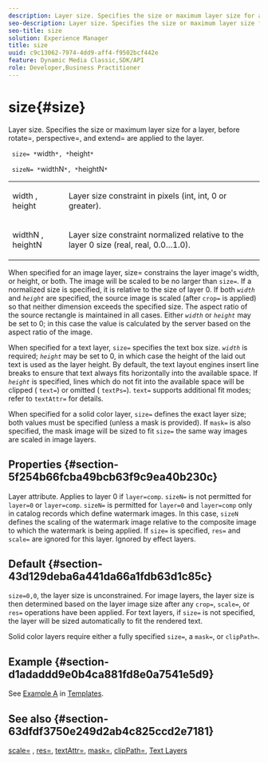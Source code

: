 ```yaml
---
description: Layer size. Specifies the size or maximum layer size for a layer, before rotate=, perspective=, and extend= are applied to the layer.
seo-description: Layer size. Specifies the size or maximum layer size for a layer, before rotate=, perspective=, and extend= are applied to the layer.
seo-title: size
solution: Experience Manager
title: size
uuid: c9c13062-7974-4dd9-aff4-f9502bcf442e
feature: Dynamic Media Classic,SDK/API
role: Developer,Business Practitioner
---
```


# size{#size}

Layer size. Specifies the size or maximum layer size for a layer, before rotate=, perspective=, and extend= are applied to the layer.

 ` size= *`width`*, *`height`*`

` sizeN= *`widthN`*, *`heightN`*`

<table id="simpletable_FBE17D736F93485AA0053BF447B4CC9F"> 
 <tr class="strow"> 
  <td class="stentry"> <p> <span class="codeph"> <span class="varname"> width </span>, <span class="varname"> height </span> </span> </p> </td> 
  <td class="stentry"> <p>Layer size constraint in pixels (int, int, 0 or greater). </p> </td> 
 </tr> 
 <tr class="strow"> 
  <td class="stentry"> <p> <span class="codeph"> <span class="varname"> widthN </span>, <span class="varname"> heightN </span> </span> </p> </td> 
  <td class="stentry"> <p>Layer size constraint normalized relative to the layer 0 size (real, real, 0.0…1.0). </p> </td> 
 </tr> 
</table>

When specified for an image layer, size= constrains the layer image's width, or height, or both. The image will be scaled to be no larger than `size=`. If a normalized size is specified, it is relative to the size of layer 0. If both *`width`* and *`height`* are specified, the source image is scaled (after `crop=` is applied) so that neither dimension exceeds the specified size. The aspect ratio of the source rectangle is maintained in all cases. Either *`width`* or *`height`* may be set to 0; in this case the value is calculated by the server based on the aspect ratio of the image.

When specified for a text layer, `size=` specifies the text box size. *`width`* is required; *`height`* may be set to 0, in which case the height of the laid out text is used as the layer height. By default, the text layout engines insert line breaks to ensure that text always fits horizontally into the available space. If *`height`* is specified, lines which do not fit into the available space will be clipped ( `text=`) or omitted ( `textPs=`). `text=` supports additional fit modes; refer to `textAttr=` for details.

When specified for a solid color layer, `size=` defines the exact layer size; both values must be specified (unless a mask is provided). If `mask=` is also specified, the mask image will be sized to fit `size=` the same way images are scaled in image layers.

## Properties {#section-5f254b66fcba49bcb63f9c9ea40b230c}

Layer attribute. Applies to layer 0 if `layer=comp`. `sizeN=` is not permitted for `layer=0` or `layer=comp`. `sizeN=` is permitted for `layer=0` and `layer=comp` only in catalog records which define watermark images. In this case, `sizeN` defines the scaling of the watermark image relative to the composite image to which the watermark is being applied. If `size=` is specified, `res=` and `scale=` are ignored for this layer. Ignored by effect layers.

## Default {#section-43d129deba6a441da66a1fdb63d1c85c}

`size=0,0`, the layer size is unconstrained. For image layers, the layer size is then determined based on the layer image size after any `crop=`, `scale=`, or `res=` operations have been applied. For text layers, if `size=` is not specified, the layer will be sized automatically to fit the rendered text.

Solid color layers require either a fully specified `size=`, a `mask=`, or `clipPath=`.

## Example {#section-d1adaddd9e0b4ca881fd8e0a7541e5d9}

See [Example A](../../../../../is-api/http-ref/image-serving-api-ref/c-http-protocol-reference/c-templates/r-example-a.md#reference-c78ea82e8a1646738e764fa6685dfbac) in [Templates](../../../../../is-api/http-ref/image-serving-api-ref/c-http-protocol-reference/c-templates/c-templates.md#concept-3cd2d2adae0e41b2979b9640244d4d3e).

## See also {#section-63dfdf3750e249d2ab4c825ccd2e7181}

[scale=](../../../../../is-api/http-ref/image-serving-api-ref/c-http-protocol-reference/c-command-reference/r-is-http-scale.md#reference-098c30cea1764f189e6f7c7e400cc065) , [res=](../../../../../is-api/http-ref/image-serving-api-ref/c-http-protocol-reference/c-command-reference/r-res.md#reference-3d6fe416801148dea0f786f2b5169e55), [textAttr=](../../../../../is-api/http-ref/image-serving-api-ref/c-http-protocol-reference/c-command-reference/r-textattr.md#reference-ff00484fa3244286abeff34911f7ec0d), [mask=](../../../../../is-api/http-ref/image-serving-api-ref/c-http-protocol-reference/c-command-reference/r-mask.md#reference-922254e027404fb890b850e2723ee06e), [clipPath=](../../../../../is-api/http-ref/image-serving-api-ref/c-http-protocol-reference/c-command-reference/r-clippath.md#reference-8139b1b52dc54749b51b109521ddf83d), [Text Layers](../../../../../is-api/http-ref/image-serving-api-ref/c-http-protocol-reference/c-text-formatting/r-text-layers.md#reference-47e78cfb18134db5ab09e17af14a6a8f) 
